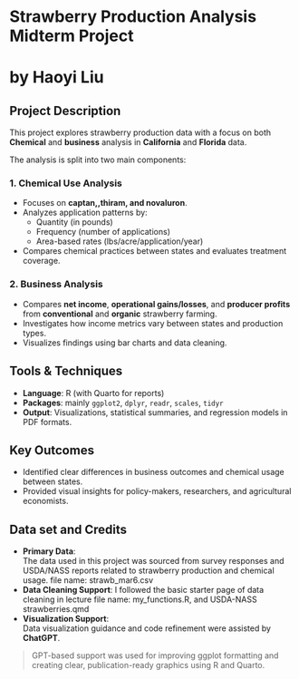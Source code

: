 # Strawberry Production Analysis Midterm Project 
# by Haoyi Liu

## Project Description

This project explores strawberry production data with a focus on both **Chemical** and **business** analysis in **California** and **Florida** data.

The analysis is split into two main components:
### 1. Chemical Use Analysis
- Focuses on **captan,,thiram, and novaluron**.
- Analyzes application patterns by:
  - Quantity (in pounds)
  - Frequency (number of applications)
  - Area-based rates (lbs/acre/application/year)
- Compares chemical practices between states and evaluates treatment coverage.

### 2. Business Analysis
- Compares **net income**, **operational gains/losses**, and **producer profits** from **conventional** and **organic** strawberry farming.
- Investigates how income metrics vary between states and production types.
- Visualizes findings using bar charts and data cleaning.

## Tools & Techniques
- **Language**: R (with Quarto for reports)
- **Packages**: mainly `ggplot2`, `dplyr`, `readr`, `scales`, `tidyr`
- **Output**: Visualizations, statistical summaries, and regression models in PDF formats.

## Key Outcomes
- Identified clear differences in business outcomes and chemical usage between states.
- Provided visual insights for policy-makers, researchers, and agricultural economists.

## Data set and Credits

- **Primary Data**:  
  The data used in this project was sourced from survey responses and USDA/NASS reports related to strawberry production and chemical usage.
  file name: strawb_mar6.csv
- **Data Cleaning Support**:
  I followed the basic starter page of data cleaning in lecture
  file name: my_functions.R, and USDA-NASS strawberries.qmd
- **Visualization Support**:  
  Data visualization guidance and code refinement were assisted by **ChatGPT**.
> GPT-based support was used for improving ggplot formatting and creating clear, publication-ready graphics using R and Quarto.


